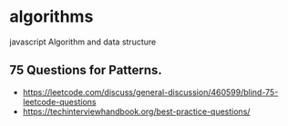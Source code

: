 # algorithms
javascript Algorithm and data structure

## 75 Questions for Patterns. 

- https://leetcode.com/discuss/general-discussion/460599/blind-75-leetcode-questions
- https://techinterviewhandbook.org/best-practice-questions/

